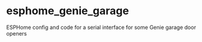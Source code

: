 # esphome_genie_garage
ESPHome config and code for a serial interface for some Genie garage door openers
